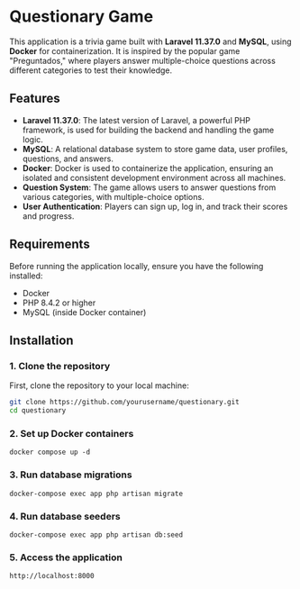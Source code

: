 # Questionary Game

This application is a trivia game built with **Laravel 11.37.0** and **MySQL**, using **Docker** for containerization. It is inspired by the popular game "Preguntados," where players answer multiple-choice questions across different categories to test their knowledge.

## Features

- **Laravel 11.37.0**: The latest version of Laravel, a powerful PHP framework, is used for building the backend and handling the game logic.
- **MySQL**: A relational database system to store game data, user profiles, questions, and answers.
- **Docker**: Docker is used to containerize the application, ensuring an isolated and consistent development environment across all machines.
- **Question System**: The game allows users to answer questions from various categories, with multiple-choice options.
- **User Authentication**: Players can sign up, log in, and track their scores and progress.

## Requirements

Before running the application locally, ensure you have the following installed:

- Docker
- PHP 8.4.2 or higher
- MySQL (inside Docker container)

## Installation

### 1. Clone the repository
First, clone the repository to your local machine:

```bash
git clone https://github.com/yourusername/questionary.git
cd questionary
```
### 2. Set up Docker containers
    docker compose up -d

### 3. Run database migrations
    docker-compose exec app php artisan migrate
### 4. Run database seeders 
    docker-compose exec app php artisan db:seed
### 5. Access the application
    http://localhost:8000
